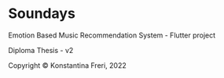 # Soundays

Emotion Based Music Recommendation System - Flutter project

Diploma Thesis - v2

Copyright © Κonstantina Freri, 2022

